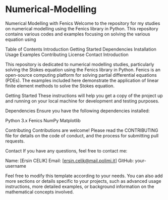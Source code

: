 # Numerical-Modelling

Numerical Modelling with Fenics
Welcome to the repository for my studies on numerical modelling using the Fenics library in Python. This repository contains various codes and examples focusing on solving the various equation using

Table of Contents
Introduction
Getting Started
Dependencies
Installation
Usage
Examples
Contributing
License
Contact
Introduction

This repository is dedicated to numerical modelling studies, particularly solving the Stokes equation using the Fenics library in Python. Fenics is an open-source computing platform for solving partial differential equations (PDEs). The examples included here demonstrate the application of linear finite element methods to solve the Stokes equation.

Getting Started
These instructions will help you get a copy of the project up and running on your local machine for development and testing purposes.

Dependencies
Ensure you have the following dependencies installed:

Python 3.x
Fenics
NumPy
Matplotlib


Contributing
Contributions are welcome! Please read the CONTRIBUTING file for details on the code of conduct, and the process for submitting pull requests.

Contact
If you have any questions, feel free to contact me:

Name: [Ersin CELIK]
Email: [ersin.celik@mail.polimi.it]
GitHub: your-username

Feel free to modify this template according to your needs. You can also add more sections or details specific to your projects, such as advanced usage instructions, more detailed examples, or background information on the mathematical concepts involved.






